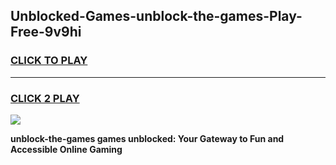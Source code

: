 
## Unblocked-Games-unblock-the-games-Play-Free-9v9hi
<h3>
<a href="https://premium76.site?title=unblock-the-games&ref=21A">CLICK TO PLAY</a></h3>
<hr>

<h3>
<a href="https://premium76.site?title=unblock-the-games&ref=21A">CLICK 2 PLAY</a>
  
</h3>

<a href="https://premium76.site?title=unblock-the-games&ref=21A"><img src="https://clearcache.store/games.png"></a>


**unblock-the-games games unblocked: Your Gateway to Fun and Accessible Online Gaming**
